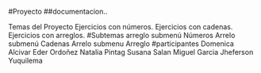 #Proyecto
##documentacion..

Temas del Proyecto
Ejercicios con números.
Ejercicios con cadenas.
Ejercicios con arreglos.
#Subtemas
arreglo submenú Números
Arrelo submenú Cadenas
Arrelo submenu Arreglo
#participantes
Domenica Alcivar
Eder Ordoñez
Natalia Pintag
Susana Salan
Miguel Garcia
Jheferson Yuquilema
